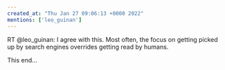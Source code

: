 ```yaml
---
created_at: "Thu Jan 27 09:06:13 +0000 2022"
mentions: ['leo_guinan']
---
```


RT @leo_guinan: I agree with this. Most often, the focus on getting picked up by search engines overrides getting read by humans.

This end…
